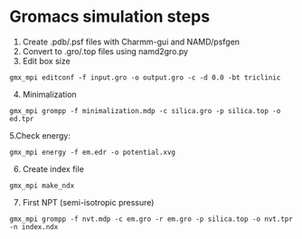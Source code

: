 # Gromacs simulation steps

1. Create .pdb/.psf files with Charmm-gui and NAMD/psfgen
2. Convert to .gro/.top files using namd2gro.py
3. Edit box size
  ```
  gmx_mpi editconf -f input.gro -o output.gro -c -d 0.0 -bt triclinic
   ```
4. Minimalization
  ```
  gmx_mpi grompp -f minimalization.mdp -c silica.gro -p silica.top -o ed.tpr 
  ```
5.Check energy:
  ```
  gmx_mpi energy -f em.edr -o potential.xvg
  ```
6. Create index file
  ```
  gmx_mpi make_ndx
  ```
7. First NPT (semi-isotropic pressure) 
  ```
  gmx_mpi grompp -f nvt.mdp -c em.gro -r em.gro -p silica.top -o nvt.tpr -n index.ndx
  ```
